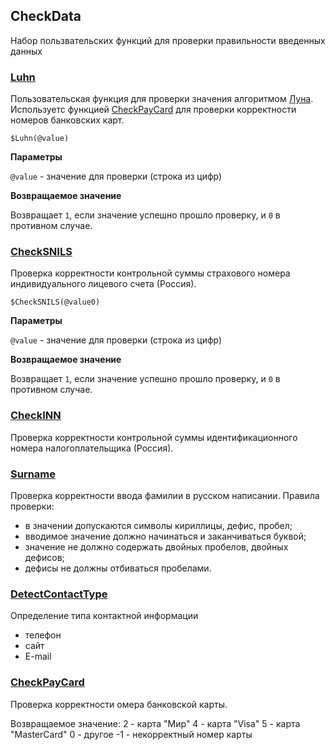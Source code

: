 ## CheckData
Набор пользвательских функций для проверки правильности введенных данных

### [Luhn](Luhn.crf)
Пользовательская функция для проверки значения алгоритмом [Луна](https://ru.wikipedia.org/wiki/Алгоритм_Луна).
Используетс функцией [CheckPayCard](CheckPayCard.crf) для проверки корректности номеров банковских карт.
```
$Luhn(@value)
```
**Параметры**

`@value` - значение для проверки (строка из цифр)

**Возвращаемое значение**

Возвращает `1`, если значение успешно прошло проверку, и `0` в противном случае.

### [CheckSNILS](CheckSNILS.crf)
Проверка корректности контрольной суммы страхового номера индивидуального лицевого счета (Россия).
```
$CheckSNILS(@value0)
```
**Параметры**

`@value` - значение для проверки (строка из цифр)

**Возвращаемое значение**

Возвращает `1`, если значение успешно прошло проверку, и `0` в противном случае.


### [CheckINN](CheckINN.crf)
Проверка корректности контрольной суммы идентификационного номера налогоплательщика (Россия).

### [Surname](Surname.crf)
Проверка корректности ввода фамилии в русском написании. Правила проверки:
- в значении допускаются символы кириллицы, дефис, пробел;
- вводимое значение должно начинаться и заканчиваться буквой;
- значение не должно содержать двойных пробелов, двойных дефисов;
- дефисы не должны отбиваться пробелами.

### [DetectContactType](DetectContactType.crf)
Определение типа контактной информации
- телефон
- сайт
- E-mail


### [CheckPayCard](CheckPayCard.crf)
Проверка корректности омера банковской карты.

Возвращаемое значение:
2 - карта "Мир"
4 - карта "Visa"
5 - карта "MasterCard"
0 - другое
-1 - некорректный номер карты
